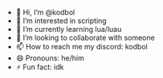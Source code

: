 - 👋 Hi, I’m @kodbol
- 👀 I’m interested in scripting
- 🌱 I’m currently learning lua/luau
- 💞️ I’m looking to collaborate with someone
- 📫 How to reach me my discord: kodbol
- 😄 Pronouns: he/him
- ⚡ Fun fact: idk

<!---
Kodbol/Kodbol is a ✨ special ✨ repository because its `README.md` (this file) appears on your GitHub profile.
You can click the Preview link to take a look at your changes.
--->
